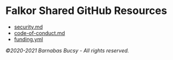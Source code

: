 # **Falkor Shared GitHub Resources**

* [security.md](https://github.com/theonethread/.github/blob/master/security.md "Open")
* [code-of-conduct.md](https://github.com/theonethread/.github/blob/master/code-of-conduct.md "Open")
* [funding.yml](https://github.com/theonethread/.github/blob/master/funding.yml "Open")

_©2020-2021 Barnabas Bucsy - All rights reserved._
